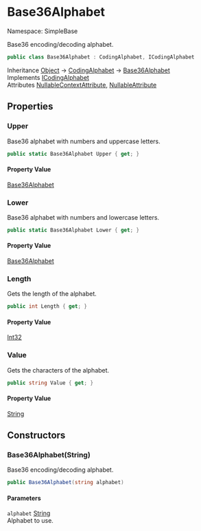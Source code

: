 # Base36Alphabet

Namespace: SimpleBase

Base36 encoding/decoding alphabet.

```csharp
public class Base36Alphabet : CodingAlphabet, ICodingAlphabet
```

Inheritance [Object](https://docs.microsoft.com/en-us/dotnet/api/system.object) → [CodingAlphabet](./simplebase.codingalphabet.md) → [Base36Alphabet](./simplebase.base36alphabet.md)<br>
Implements [ICodingAlphabet](./simplebase.icodingalphabet.md)<br>
Attributes [NullableContextAttribute](https://docs.microsoft.com/en-us/dotnet/api/system.runtime.compilerservices.nullablecontextattribute), [NullableAttribute](https://docs.microsoft.com/en-us/dotnet/api/system.runtime.compilerservices.nullableattribute)

## Properties

### **Upper**

Base36 alphabet with numbers and uppercase letters.

```csharp
public static Base36Alphabet Upper { get; }
```

#### Property Value

[Base36Alphabet](./simplebase.base36alphabet.md)<br>

### **Lower**

Base36 alphabet with numbers and lowercase letters.

```csharp
public static Base36Alphabet Lower { get; }
```

#### Property Value

[Base36Alphabet](./simplebase.base36alphabet.md)<br>

### **Length**

Gets the length of the alphabet.

```csharp
public int Length { get; }
```

#### Property Value

[Int32](https://docs.microsoft.com/en-us/dotnet/api/system.int32)<br>

### **Value**

Gets the characters of the alphabet.

```csharp
public string Value { get; }
```

#### Property Value

[String](https://docs.microsoft.com/en-us/dotnet/api/system.string)<br>

## Constructors

### **Base36Alphabet(String)**

Base36 encoding/decoding alphabet.

```csharp
public Base36Alphabet(string alphabet)
```

#### Parameters

`alphabet` [String](https://docs.microsoft.com/en-us/dotnet/api/system.string)<br>
Alphabet to use.

